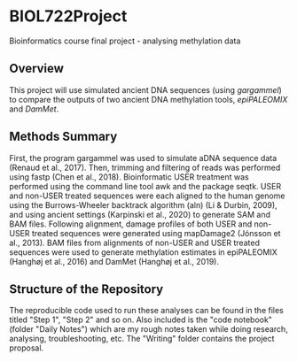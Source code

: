 # BIOL722Project
Bioinformatics course final project - analysing methylation data

## Overview
This project will use simulated ancient DNA sequences (using *gargammel*) to compare the outputs of two ancient DNA methylation tools, *epiPALEOMIX* and *DamMet*. 

## Methods Summary

First, the program gargammel was used to simulate aDNA sequence data (Renaud et al., 2017). Then, trimming and filtering of reads was performed using fastp (Chen et al., 2018). Bioinformatic USER treatment was performed using the command line tool awk and the package seqtk. USER and non-USER treated sequences were each aligned to the human genome using the Burrows-Wheeler backtrack algorithm (aln) (Li & Durbin, 2009), and using ancient settings (Karpinski et al., 2020) to generate SAM and BAM files. Following alignment, damage profiles of both USER and non-USER treated sequences were generated using mapDamage2 (Jónsson et al., 2013). BAM files from alignments of non-USER and USER treated sequences were used to generate methylation estimates in epiPALEOMIX (Hanghøj et al., 2016) and DamMet (Hanghøj et al., 2019). 

## Structure of the Repository

The reproducible code used to run these analyses can be found in the files titled "Step 1", "Step 2" and so on. Also included is the "code notebook" (folder "Daily Notes") which are my rough notes taken while doing research, analysing, troubleshooting, etc. The "Writing" folder contains the project proposal. 
